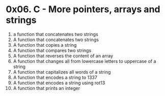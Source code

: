 # 0x06. C - More pointers, arrays and strings
01. a function that concatenates two strings
1. A function that concatenates two strings
2. A function that copies a string
3. A function that compares two strings
4. A function that reverses the content of an array
5. A function that changes all from lowercase letters to uppercase of a string
6. A function that capitalizes all words of a string
7. A function that encodes a string to 1337
8. A function that encodes a string using rot13
9. A function that prints an integer
